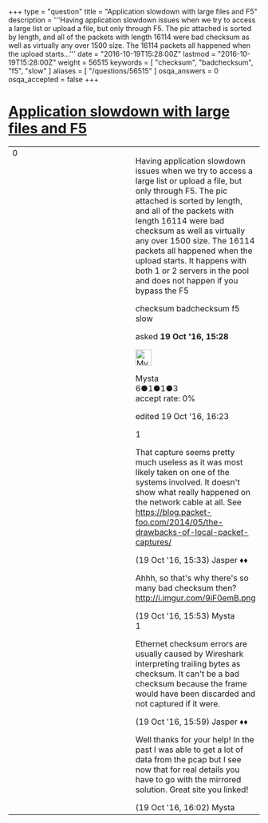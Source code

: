+++
type = "question"
title = "Application slowdown with large files and F5"
description = '''Having application slowdown issues when we try to access a large list or upload a file, but only through F5. The pic attached is sorted by length, and all of the packets with length 16114 were bad checksum as well as virtually any over 1500 size. The 16114 packets all happened when the upload starts...'''
date = "2016-10-19T15:28:00Z"
lastmod = "2016-10-19T15:28:00Z"
weight = 56515
keywords = [ "checksum", "badchecksum", "f5", "slow" ]
aliases = [ "/questions/56515" ]
osqa_answers = 0
osqa_accepted = false
+++

<div class="headNormal">

# [Application slowdown with large files and F5](/questions/56515/application-slowdown-with-large-files-and-f5)

</div>

<div id="main-body">

<div id="askform">

<table id="question-table" style="width:100%;"><colgroup><col style="width: 50%" /><col style="width: 50%" /></colgroup><tbody><tr class="odd"><td style="width: 30px; vertical-align: top"><div class="vote-buttons"><div id="post-56515-score" class="post-score" title="current number of votes">0</div><div id="favorite-count" class="favorite-count"></div></div></td><td><div id="item-right"><div class="question-body"><p>Having application slowdown issues when we try to access a large list or upload a file, but only through F5. The pic attached is sorted by length, and all of the packets with length 16114 were bad checksum as well as virtually any over 1500 size. The 16114 packets all happened when the upload starts. It happens with both 1 or 2 servers in the pool and does not happen if you bypass the F5</p></div><div id="question-tags" class="tags-container tags">checksum badchecksum f5 slow</div><div id="question-controls" class="post-controls"></div><div class="post-update-info-container"><div class="post-update-info post-update-info-user"><p>asked <strong>19 Oct '16, 15:28</strong></p><img src="https://secure.gravatar.com/avatar/4c3747fe2c34d5e57a7aa3dcc2da72df?s=32&amp;d=identicon&amp;r=g" class="gravatar" width="32" height="32" alt="Mysta&#39;s gravatar image" /><p>Mysta<br />
<span class="score" title="6 reputation points">6</span><span title="1 badges"><span class="badge1">●</span><span class="badgecount">1</span></span><span title="1 badges"><span class="silver">●</span><span class="badgecount">1</span></span><span title="3 badges"><span class="bronze">●</span><span class="badgecount">3</span></span><br />
<span class="accept_rate" title="Rate of the user&#39;s accepted answers">accept rate:</span> <span title="Mysta has no accepted answers">0%</span></p></div><div class="post-update-info post-update-info-edited"><p>edited 19 Oct '16, 16:23</p></div></div><div id="comments-container-56515" class="comments-container"><span id="56516"></span><div id="comment-56516" class="comment"><div id="post-56516-score" class="comment-score">1</div><div class="comment-text"><p>That capture seems pretty much useless as it was most likely taken on one of the systems involved. It doesn't show what really happened on the network cable at all. See <a href="https://blog.packet-foo.com/2014/05/the-drawbacks-of-local-packet-captures/">https://blog.packet-foo.com/2014/05/the-drawbacks-of-local-packet-captures/</a></p></div><div id="comment-56516-info" class="comment-info"><span class="comment-age">(19 Oct '16, 15:33)</span> Jasper ♦♦</div></div><span id="56517"></span><div id="comment-56517" class="comment"><div id="post-56517-score" class="comment-score"></div><div class="comment-text"><p>Ahhh, so that's why there's so many bad checksum then? <a href="http://i.imgur.com/9iF0emB.png">http://i.imgur.com/9iF0emB.png</a></p></div><div id="comment-56517-info" class="comment-info"><span class="comment-age">(19 Oct '16, 15:53)</span> Mysta</div></div><span id="56518"></span><div id="comment-56518" class="comment"><div id="post-56518-score" class="comment-score">1</div><div class="comment-text"><p>Ethernet checksum errors are usually caused by Wireshark interpreting trailing bytes as checksum. It can't be a bad checksum because the frame would have been discarded and not captured if it were.</p></div><div id="comment-56518-info" class="comment-info"><span class="comment-age">(19 Oct '16, 15:59)</span> Jasper ♦♦</div></div><span id="56519"></span><div id="comment-56519" class="comment"><div id="post-56519-score" class="comment-score"></div><div class="comment-text"><p>Well thanks for your help! In the past I was able to get a lot of data from the pcap but I see now that for real details you have to go with the mirrored solution. Great site you linked!</p></div><div id="comment-56519-info" class="comment-info"><span class="comment-age">(19 Oct '16, 16:02)</span> Mysta</div></div></div><div id="comment-tools-56515" class="comment-tools"></div><div class="clear"></div><div id="comment-56515-form-container" class="comment-form-container"></div><div class="clear"></div></div></td></tr></tbody></table>

</div>

</div>


